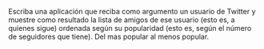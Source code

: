 Escriba una aplicación que reciba como argumento un usuario de Twitter
y muestre como resultado la lista de amigos de ese usuario (esto es, a quienes sigue)
ordenada según su popularidad (esto es, según el número de seguidores que tiene).
Del mas popular al menos popular.